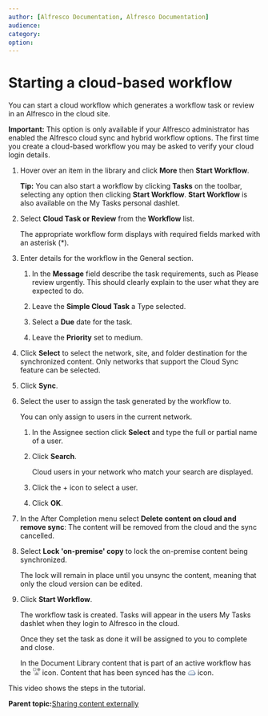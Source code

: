 ```yaml
---
author: [Alfresco Documentation, Alfresco Documentation]
audience: 
category: 
option: 
---
```


# Starting a cloud-based workflow

You can start a cloud workflow which generates a workflow task or review in an Alfresco in the cloud site.

**Important:** This option is only available if your Alfresco administrator has enabled the Alfresco cloud sync and hybrid workflow options. The first time you create a cloud-based workflow you may be asked to verify your cloud login details.

1.  Hover over an item in the library and click **More** then **Start Workflow**.

    **Tip:** You can also start a workflow by clicking **Tasks** on the toolbar, selecting any option then clicking **Start Workflow**. **Start Workflow** is also available on the My Tasks personal dashlet.

2.  Select **Cloud Task or Review** from the **Workflow** list.

    The appropriate workflow form displays with required fields marked with an asterisk \(\*\).

3.  Enter details for the workflow in the General section.

    1.  In the **Message** field describe the task requirements, such as Please review urgently. This should clearly explain to the user what they are expected to do.

    2.  Leave the **Simple Cloud Task** a Type selected.

    3.  Select a **Due** date for the task.

    4.  Leave the **Priority** set to medium.

4.  Click **Select** to select the network, site, and folder destination for the synchronized content. Only networks that support the Cloud Sync feature can be selected.

5.  Click **Sync**.

6.  Select the user to assign the task generated by the workflow to.

    You can only assign to users in the current network.

    1.  In the Assignee section click **Select** and type the full or partial name of a user.

    2.  Click **Search**.

        Cloud users in your network who match your search are displayed.

    3.  Click the + icon to select a user.

    4.  Click **OK**.

7.  In the After Completion menu select **Delete content on cloud and remove sync**: The content will be removed from the cloud and the sync cancelled.

8.  Select **Lock 'on-premise' copy** to lock the on-premise content being synchronized.

    The lock will remain in place until you unsync the content, meaning that only the cloud version can be edited.

9.  Click **Start Workflow**.

    The workflow task is created. Tasks will appear in the users My Tasks dashlet when they login to Alfresco in the cloud.

    Once they set the task as done it will be assigned to you to complete and close.

    In the Document Library content that is part of an active workflow has the ![](../images/ico-workflow.png) icon. Content that has been synced has the ![](../images/ico-synced.png) icon.


This video shows the steps in the tutorial.

  

**Parent topic:**[Sharing content externally](../concepts/gs-sync-share.md)

